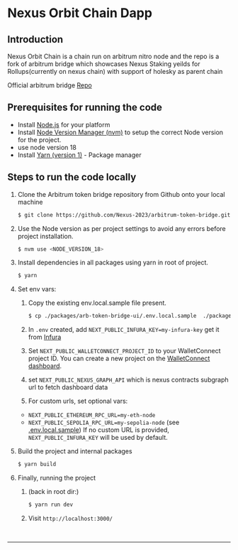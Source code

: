 # Nexus Orbit Chain Dapp

## Introduction
Nexus Orbit Chain is a chain run on arbitrum nitro node and the repo is a fork of arbitrum bridge which showcases Nexus Staking yeilds for Rollups(currently on nexus chain) with support of holesky as parent chain 

Official arbitrum bridge [Repo](https://github.com/OffchainLabs/arbitrum-token-bridge)


## Prerequisites for running the code

- Install [Node.js](https://nodejs.org/en/download/) for your platform
- Install [Node Version Manager (nvm)](https://www.freecodecamp.org/news/node-version-manager-nvm-install-guide/) to setup the correct Node version for the project.
- use node version 18
- Install [Yarn (version 1)](https://classic.yarnpkg.com) - Package manager


 
## Steps to run the code locally

1. Clone the Arbitrum token bridge repository from Github onto your local machine

   ```bash
   $ git clone https://github.com/Nexus-2023/arbitrum-token-bridge.git
   ```

2. Use the Node version as per project settings to avoid any errors before project installation.

   ```bash
   $ nvm use <NODE_VERSION_18>
   ```

3. Install dependencies in all packages using yarn in root of project.

   ```bash
   $ yarn
   ```

4. Set env vars:

   1. Copy the existing env.local.sample file present.

      ```bash
      $ cp ./packages/arb-token-bridge-ui/.env.local.sample  ./packages/arb-token-bridge-ui/.env
      ```

   2. In `.env` created, add `NEXT_PUBLIC_INFURA_KEY=my-infura-key` get it from [Infura](https://app.infura.io/login)

   3. Set `NEXT_PUBLIC_WALLETCONNECT_PROJECT_ID` to your WalletConnect project ID. You can create a new project on the [WalletConnect dashboard](https://cloud.walletconnect.com/app).

   4. set `NEXT_PUBLIC_NEXUS_GRAPH_API` which is nexus contracts subgraph url to fetch dashboard data 

   5. For custom urls, set optional vars:

   - `NEXT_PUBLIC_ETHEREUM_RPC_URL=my-eth-node`
   - `NEXT_PUBLIC_SEPOLIA_RPC_URL=my-sepolia-node`
     (see [.env.local.sample](./packages/arb-token-bridge-ui/.env.local.sample))
     If no custom URL is provided, `NEXT_PUBLIC_INFURA_KEY` will be used by default.

6. Build the project and internal packages

   ```bash
   $ yarn build
   ```

7. Finally, running the project

   1. (back in root dir:)

      ```bash
      $ yarn run dev
      ```

   2. Visit `http://localhost:3000/`

<br />

---

<br />

 